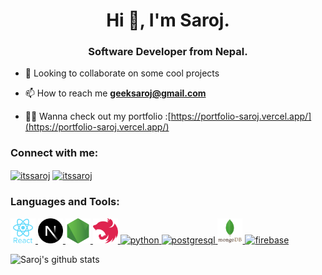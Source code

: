 <h1 align="center">Hi 👋, I'm Saroj.</h1>
<h3 align="center">Software Developer from Nepal.</h3>


- 👯 Looking to collaborate on some cool projects
  

- 📫 How to reach me **geeksaroj@gmail.com**
- 👨‍💻 Wanna check out my portfolio :[https://portfolio-saroj.vercel.app/](https://portfolio-saroj.vercel.app/)

<h3 align="left">Connect with me:</h3>
<p align="left">
<a href="https://twitter.com/Sah_saroj4" target="blank"><img align="center" src="https://cdn.jsdelivr.net/npm/simple-icons@3.0.1/icons/twitter.svg" alt="itssaroj" height="30" width="40" /></a>
<a href="https://www.linkedin.com/in/saroj4/" target="blank"><img align="center" src="https://raw.githubusercontent.com/rahuldkjain/github-profile-readme-generator/master/src/images/icons/Social/linked-in-alt.svg" alt="itssaroj" height="30" width="40" /></a>
</p>

<h3 align="left">Languages and Tools:</h3>
<p align="left"> 
  <a href="https://reactjs.org/" target="_blank" rel="noreferrer"> <img src="https://raw.githubusercontent.com/devicons/devicon/master/icons/react/react-original-wordmark.svg" alt="react" width="40" height="40"/> </a> 
  <a href="https://nextjs.org" target="_blank" rel="noreferrer"> <img src="https://raw.githubusercontent.com/devicons/devicon/master/icons/nextjs/nextjs-original.svg" alt="nextjs" width="40" height="40"/> </a> 
  <a href="https://nodejs.org" target="_blank" rel="noreferrer"> <img src="https://raw.githubusercontent.com/devicons/devicon/master/icons/nodejs/nodejs-original.svg" alt="nodejs" width="40" height="40"/> </a> 
  <a href="https://nestjs.com/" target="_blank" rel="noreferrer"> <img src="https://raw.githubusercontent.com/devicons/devicon/master/icons/nestjs/nestjs-original.svg" alt="nestjs" width="40" height="40"/> </a>
  <a href="https://go.dev" target="_blank" rel="noreferrer"> <img src="https://www.vectorlogo.zone/logos/python/python-icon.svg" alt="python" width="40" height="40"/> </a>
  <a href="https://www.postgresql.org" target="_blank" rel="noreferrer"> <img src="https://www.vectorlogo.zone/logos/postgresql/postgresql-icon.svg" alt="postgresql" width="40" height="40"/> </a>  
<a href="https://www.mongodb.com/" target="_blank" rel="noreferrer"> <img src="https://raw.githubusercontent.com/devicons/devicon/master/icons/mongodb/mongodb-original-wordmark.svg" alt="mongodb" width="40" height="40"/> </a>  
  <a href="https://firebase.google.com/" target="_blank" rel="noreferrer"> <img src="https://www.vectorlogo.zone/logos/firebase/firebase-icon.svg" alt="firebase" width="40" height="40"/> </a> <a 
</p>

![Saroj's github stats](https://github-readme-stats.vercel.app/api?username=geek-saroj&theme=transparent&show_icons=true&hide=stars,contribs,prs)
